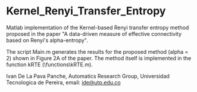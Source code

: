 # Kernel_Renyi_Transfer_Entropy

Matlab implementation of the Kernel-based Renyi transfer entropy method proposed in the paper "A data-driven 
measure of effective connectivity based on Renyi's alpha-entropy". 

The script Main.m generates the results for the proposed method (alpha = 2) shown in Figure 2A of the paper. 
The method itself is implemented in the function kRTE (\functions\kRTE.m). 

Ivan De La Pava Panche, Automatics Research Group, Universidad Tecnologica de Pereira, email: ide@utp.edu.co

